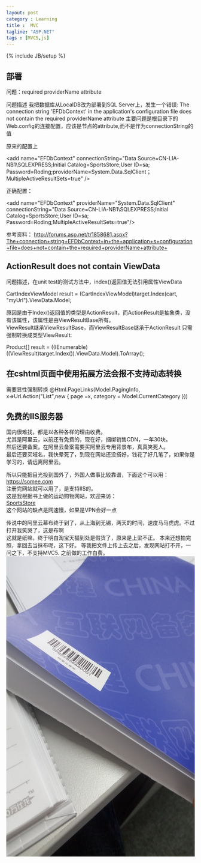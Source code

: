 ```yaml
---
layout: post
category : Learning
title :  MVC
tagline: "ASP.NET"
tags : [MVC5,js]
---
```

{% include JB/setup %}

## 部署

问题：required providerName attribute

问题描述
<span>我把数据库从LocalDB改为部署到SQL Server上，发生一个错误:</span>
<span>The connection string 'EFDbContext' in the application's configuration file does not contain the required providerName attribute</span>
主要问题是根目录下的Web.config的连接配置，应该是节点的attribute,而不是作为connectionString的值

原来的配置上

&lt;add name="EFDbContext" connectionString="Data Source=CN-LIA-NB1\SQLEXPRESS;Initial Catalog=SportsStore;User ID=sa; Password=Roding;providerName=System.Data.SqlClient；MultipleActiveResultSets=true" /&gt;

正确配置：

&lt;add name="EFDbContext" providerName="System.Data.SqlClient" connectionString="Data Source=CN-LIA-NB1\SQLEXPRESS;Initial Catalog=SportsStore;User ID=sa; Password=Roding;MultipleActiveResultSets=true"/&gt;

参考资料：
http://forums.asp.net/t/1858681.aspx?The+connection+string+EFDbContext+in+the+application+s+configuration+file+does+not+contain+the+required+providerName+attribute+

## ActionResult does not contain ViewData

问题描述，在unit test的测试方法中，index()返回值无法引用属性ViewData

CartIndexViewModel result = (CartIndexViewModel)target.Index(cart, "myUrl").ViewData.Model;

原因是由于Index()返回值的类型是ActionResult，而ActionResult是抽象类，没有该属性，该属性是由ViewResultBase所有。<br/>
ViewResult继承ViewResultBase，而ViewResultBase继承于ActionResult
只需强制转换成类型ViewResult:

Product[] result = ((IEnumerable<Product>)((ViewResult)target.Index()).ViewData.Model).ToArray();


## 在cshtml页面中使用拓展方法会报不支持动态转换
需要显性强制转换
@Html.PageLinks(Model.PagingInfo, x=>Url.Action("List",new { page =x, category = Model.CurrentCategory }))

## 免费的IIS服务器

国内很难找，都是以各种各样的理由收费。<br/>
尤其是阿里云，以前还有免费的，现在好，捆绑销售CDN，一年30块。<br/>
然后还要备案，在阿里云备案需要买阿里云专用背景布，真真笑死人。<br/>
最后还要买域名，我快晕死了，到现在网站还没搭好，钱花了好几笔了，如果你是学习的，请远离阿里云。<br/>

所以只能把目光投到国外了，外国人做事比较靠谱，下面这个可以用：<br/>
https://somee.com<br/>
注册完网站就可以用了，是支持IIS的。  <br/>
这是我根据书上做的运动购物网站，欢迎来访：<br/>
<a href ="http://lhf552004.somee.com/" target="_blank">SportsStore</a> <br/>
这个网站的缺点是网速慢，如果是VPN会好一点


传说中的阿里云幕布终于到了，从上海到无锡，两天的时间，速度马马虎虎。不过打开我笑哭了，这是布啊<br/>
这就是纸嘛，终于明白淘宝天猫到处是假货了，原来是上梁不正。
本来还想拍完照，拿回去当抹布呢，这下好。
等我把文件上传上去之后，发现网站打不开，一问之下，不支持MVC5. 之前做的工作白费。 <br/>
<img src="/assets/MVC/alibackgroudpaper.jpg" alt="胜利柱" title="胜利柱" height="800" width="1000" />




